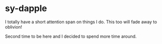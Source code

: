 # sy-dapple
I totally have a short attention span on things I do. This too will fade away to oblivion!

Second time to be here and I decided to spend more time around.
